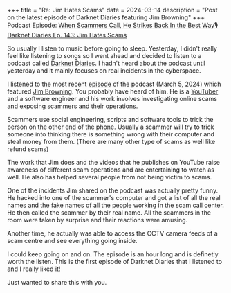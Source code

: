 +++
title = "Re: Jim Hates Scams"
date = 2024-03-14
description = "Post on the latest episode of Darknet Diaries featuring Jim Browning"
+++
Podcast Episode: [When Scammers Call, He Strikes Back In the Best Way🎙Darknet Diaries Ep. 143: Jim Hates Scams](https://www.youtube.com/watch?v=ObYkyZtHdgI)

So usually I listen to music before going to sleep. Yesterday, I didn't really feel like listening to songs so I went ahead and decided to listen to a podcast called [Darknet Diaries](https://en.wikipedia.org/wiki/Darknet_Diaries). I hadn't heard about the podcast until yesterday and it mainly focuses on real incidents in the cyberspace.

I listened to the most recent [episode](https://darknetdiaries.com/episode/143/) of the podcast (March 5, 2024) which featured [Jim Browning](https://en.wikipedia.org/wiki/Jim_Browning_(YouTuber)). You probably have heard of him. He is a [YouTuber](https://www.youtube.com/channel/UCBNG0osIBAprVcZZ3ic84vw) and a software engineer and his work involves investigating online scams and exposing scammers and their operations.

Scammers use social engineering, scripts and software tools to trick the person on the other end of the phone. Usually a scammer will try to trick someone into thinking there is something wrong with their computer and steal money from them. (There are many other type of scams as well like refund scams)

The work that Jim does and the videos that he publishes on YouTube raise awareness of different scam operations and are entertaining to watch as well. He also has helped several people from not being victim to scams.

One of the incidents Jim shared on the podcast was actually pretty funny. He hacked into one of the scammer's computer and got a list of all the real names and the fake names of all the people working in the scam call center. He then called the scammer by their real name. All the scammers in the room were taken by surprise and their reactions were amusing.

Another time, he actually was able to access the CCTV camera feeds of a scam centre and see everything going inside. 

I could keep going on and on. The episode is an hour long and is definetly worth the listen. This is the first episode of Darknet Diaries that I listened to and I really liked it! 

Just wanted to share this with you.




